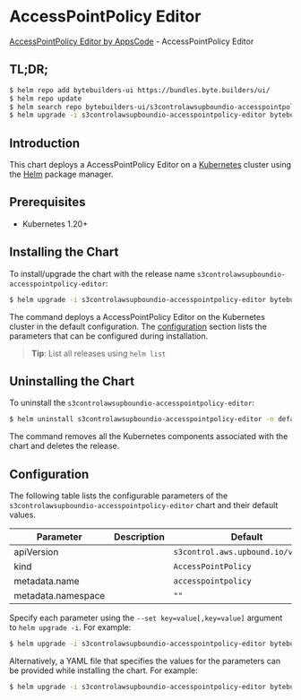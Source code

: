 # AccessPointPolicy Editor

[AccessPointPolicy Editor by AppsCode](https://byte.builders) - AccessPointPolicy Editor

## TL;DR;

```bash
$ helm repo add bytebuilders-ui https://bundles.byte.builders/ui/
$ helm repo update
$ helm search repo bytebuilders-ui/s3controlawsupboundio-accesspointpolicy-editor --version=v0.4.18
$ helm upgrade -i s3controlawsupboundio-accesspointpolicy-editor bytebuilders-ui/s3controlawsupboundio-accesspointpolicy-editor -n default --create-namespace --version=v0.4.18
```

## Introduction

This chart deploys a AccessPointPolicy Editor on a [Kubernetes](http://kubernetes.io) cluster using the [Helm](https://helm.sh) package manager.

## Prerequisites

- Kubernetes 1.20+

## Installing the Chart

To install/upgrade the chart with the release name `s3controlawsupboundio-accesspointpolicy-editor`:

```bash
$ helm upgrade -i s3controlawsupboundio-accesspointpolicy-editor bytebuilders-ui/s3controlawsupboundio-accesspointpolicy-editor -n default --create-namespace --version=v0.4.18
```

The command deploys a AccessPointPolicy Editor on the Kubernetes cluster in the default configuration. The [configuration](#configuration) section lists the parameters that can be configured during installation.

> **Tip**: List all releases using `helm list`

## Uninstalling the Chart

To uninstall the `s3controlawsupboundio-accesspointpolicy-editor`:

```bash
$ helm uninstall s3controlawsupboundio-accesspointpolicy-editor -n default
```

The command removes all the Kubernetes components associated with the chart and deletes the release.

## Configuration

The following table lists the configurable parameters of the `s3controlawsupboundio-accesspointpolicy-editor` chart and their default values.

|     Parameter      | Description |                    Default                    |
|--------------------|-------------|-----------------------------------------------|
| apiVersion         |             | <code>s3control.aws.upbound.io/v1beta1</code> |
| kind               |             | <code>AccessPointPolicy</code>                |
| metadata.name      |             | <code>accesspointpolicy</code>                |
| metadata.namespace |             | <code>""</code>                               |


Specify each parameter using the `--set key=value[,key=value]` argument to `helm upgrade -i`. For example:

```bash
$ helm upgrade -i s3controlawsupboundio-accesspointpolicy-editor bytebuilders-ui/s3controlawsupboundio-accesspointpolicy-editor -n default --create-namespace --version=v0.4.18 --set apiVersion=s3control.aws.upbound.io/v1beta1
```

Alternatively, a YAML file that specifies the values for the parameters can be provided while
installing the chart. For example:

```bash
$ helm upgrade -i s3controlawsupboundio-accesspointpolicy-editor bytebuilders-ui/s3controlawsupboundio-accesspointpolicy-editor -n default --create-namespace --version=v0.4.18 --values values.yaml
```
